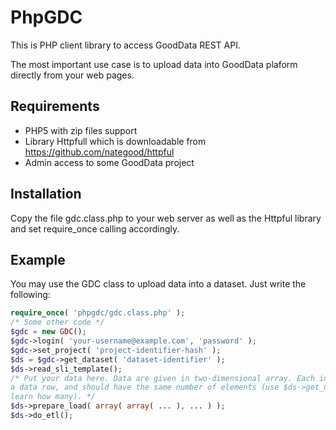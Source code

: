 # PhpGDC

This is PHP client library to access GoodData REST API.

The most important use case is to upload data into GoodData plaform directly from your web pages.

## Requirements

* PHP5 with zip files support
* Library Httpfull which is downloadable from https://github.com/nategood/httpful
* Admin access to some GoodData project

## Installation

Copy the file gdc.class.php to your web server as well as the Httpful library and set require_once calling accordingly.

## Example

You may use the GDC class to upload data into a dataset. Just write the following:

```php
require_once( 'phpgdc/gdc.class.php' );
/* Some other code */
$gdc = new GDC();
$gdc->login( 'your-username@example.com', 'password' );
$gdc->set_project( 'project-identifier-hash' );
$ds = $gdc->get_dataset( 'dataset-identifier' );
$ds->read_sli_template();
/* Put your data here. Data are given in two-dimensional array. Each inner array represents
a data row, and should have the same number of elements (use $ds->get_num_columns_sli() to 
learn how many). */
$ds->prepare_load( array( array( ... ), ... ) );
$ds->do_etl();
```
